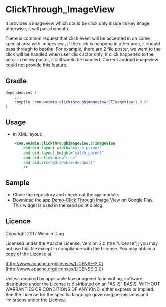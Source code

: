 # ClickThrough_ImageView
It provides a imageview which could be click only inside its key image, otherwise, it will pass beneath.

There is common request that click event will be accepted in on some special area with imageview , if the click is happend in other area, it should pass through to beathe. For example, there are 2 file poster, we want to the click will be handled when user click actor only, if click happened to the actor in below poster, it still would be handled. Current android imageview could not provide this feature.



## Gradle

```java
dependencies {
	...
	compile 'com.weimin.clickthroughimageview:CTImageView:1.0.0'
}
```

## Usage

* In XML layout: 

```xml
    <com.weimin.clickthroughimageview.CTImageView
        android:layout_width="match_parent"
        android:layout_height="match_parent"
        android:clickable="true"
        android:src="@drawable/deadpool" 
        />
```
## Sample
* Clone the repository and check out the `app` module.
* Download the app [Demo-Click Through Image View](https://play.google.com/store/apps/details?id=com.applandus.ringmyphone.android) on Google Play. This widget is used in the send point dialog.

## Licence
Copyright 2017 Weimin Ding

Licensed under the Apache License, Version 2.0 (the "License");
you may not use this file except in compliance with the License.
You may obtain a copy of the License at

[http://www.apache.org/licenses/LICENSE-2.0](http://www.apache.org/licenses/LICENSE-2.0)

Unless required by applicable law or agreed to in writing, software
distributed under the License is distributed on an "AS IS" BASIS,
WITHOUT WARRANTIES OR CONDITIONS OF ANY KIND, either express or implied.
See the License for the specific language governing permissions and
limitations under the License.
